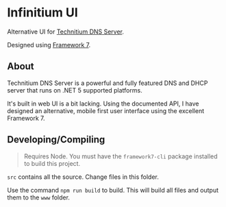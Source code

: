 # Infinitium UI

Alternative UI for [Technitium DNS Server](https://github.com/TechnitiumSoftware/DnsServer).

Designed using [Framework 7](https://framework7.io/).

## About

Technitium DNS Server is a powerful and fully featured DNS and DHCP server that runs on .NET 5 supported platforms.

It's built in web UI is a bit lacking. Using the documented API, I have designed an alternative, mobile first user interface using the excellent Framework 7.

## Developing/Compiling

> Requires Node. You must have the `framework7-cli` package installed to build this project. 

`src` contains all the source. Change files in this folder.

Use the command `npm run build` to build. This will build all files and output them to the  `www` folder.